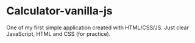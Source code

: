 # Calculator-vanilla-js
One of my first simple application created with HTML/CSS/JS.
Just clear JavaScript, HTML and CSS (for practice).
